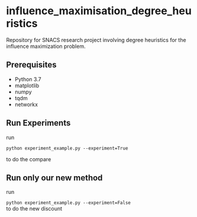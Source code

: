 # influence_maximisation_degree_heuristics
Repository for SNACS research project involving degree heuristics  for the influence maximization problem.

## Prerequisites

- Python 3.7
- matplotlib
- numpy
- tqdm
- networkx

## Run Experiments
run 

`python experiment_example.py --experiment=True`

to do the compare
## Run only our new method
run 

`python experiment_example.py --experiment=False`  
to do the new discount

